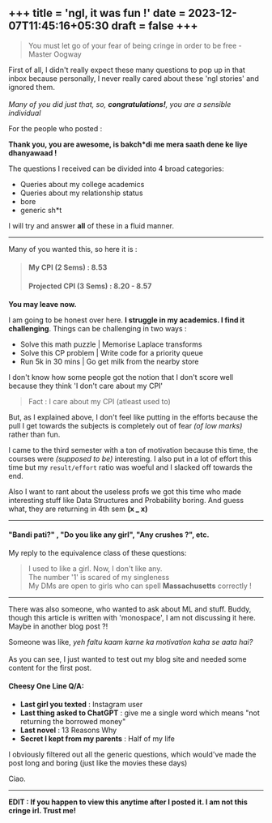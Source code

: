 +++
title = 'ngl, it was fun !'
date = 2023-12-07T11:45:16+05:30
draft = false
+++
---
> You must let go of your fear of being cringe in order to be free - Master Oogway

First of all, I didn't really expect these many questions to pop up in that inbox because personally, I never really cared about these 'ngl stories' and ignored them.\
\
*Many of you did just that, so, **congratulations!**, you are a sensible individual*

For the people who posted :

**Thank you, you are awesome, is bakch*di me mera saath dene ke liye dhanyawaad !**

The questions I received can be divided into 4 broad categories:

* Queries about my college academics
* Queries about my relationship status
* bore
* generic sh*t

I will try and answer **all** of these in a fluid manner.

---

Many of you wanted this, so here it is :
> #### My CPI (2 Sems) : 8.53
> #### Projected CPI (3 Sems) : 8.20 - 8.57
**You may leave now.**

I am going to be honest over here. **I struggle in my academics. I find it challenging**. Things can be challenging in two ways :
* Solve this math puzzle | Memorise Laplace transforms
* Solve this CP problem | Write code for a priority queue
* Run 5k in 30 mins | Go get milk from the nearby store

I don't know how some people got the notion that I don't score well because they think 'I don't care about my CPI'

> Fact : I care about my CPI (atleast used to)

But, as I explained above, I don't feel like putting in the efforts because the pull I get towards the subjects is completely out of fear *(of low marks)* rather than fun.

I came to the third semester with a ton of motivation because this time, the courses were *(supposed to be)* interesting. I also put in a lot of effort this time but my `result/effort` ratio was woeful and I slacked off towards the end.

Also I want to rant about the useless profs we got this time who made interesting stuff like Data Structures and Probability boring. And guess what, they are returning in 4th sem **(x _ x)**

---
#### "Bandi pati?" , "Do you like any girl", "Any crushes ?", etc.

My reply to the equivalence class of these questions:

> I used to like a girl. Now, I don't like any. \
> The number '1' is scared of my singleness\
> My DMs are open to girls who can spell **Massachusetts** correctly !
---

There was also someone, who wanted to ask about ML and stuff. Buddy, though this article is written with 'monospace', I am not discussing it here. Maybe in another blog post ?!

Someone was like, *yeh faltu kaam karne ka motivation kaha se aata hai?*\
\
As you can see, I just wanted to test out my blog site and needed some content for the first post.

#### Cheesy One Line Q/A:

* **Last girl you texted** : Instagram user
* **Last thing asked to ChatGPT** : give me a single word which means "not returning the borrowed money"
* **Last novel** : 13 Reasons Why
* **Secret I kept from my parents** : Half of my life

I obviously filtered out all the generic questions, which would've made the post long and boring (just like the movies these days)

Ciao.

---

**EDIT : If you happen to view this anytime after I posted it. I am not this cringe irl. Trust me!**



















